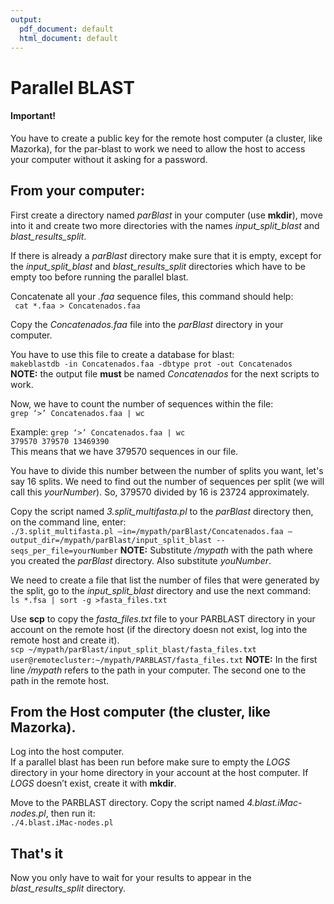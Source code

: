```yaml
---
output:
  pdf_document: default
  html_document: default
---
```

# Parallel BLAST

#### Important!
You have to create a public key for the remote host computer (a cluster, like Mazorka), for the par-blast to work we need to allow the host to access your computer without it asking for a password.  

## From your computer:

First create a directory named *parBlast* in your computer (use **mkdir**), move into it and create two more directories with the names *input_split_blast* and *blast_results_split*. 

If there is already a *parBlast* directory make sure that it is empty, except for the *input_split_blast* and *blast_results_split* directories which have to be empty too before running the parallel blast.   

Concatenate all your *.faa* sequence files, this command should help:  
` cat *.faa > Concatenados.faa`   

Copy the *Concatenados.faa* file into the *parBlast* directory in your computer.  

You have to use this file to create a database for blast:  
`makeblastdb -in Concatenados.faa -dbtype prot -out Concatenados`  
**NOTE:** the output file **must** be named *Concatenados* for the next scripts to work.  

Now, we have to count the number of sequences within the file:    
`grep ‘>’ Concatenados.faa | wc`  

Example:
`grep ‘>’ Concatenados.faa | wc`  
`379570 379570 13469390`  
This means that we have 379570 sequences in our file.   

You have to divide this number between the number of splits you want, let's say 16 splits. We need to find out the number of sequences per split (we will call this *yourNumber*). So, 379570 divided by 16 is 23724 approximately.

Copy the script named *3.split_multifasta.pl* to the *parBlast* directory then, on the command line, enter:  
`./3.split_multifasta.pl –in=/mypath/parBlast/Concatenados.faa –output_dir=/mypath/parBlast/input_split_blast --seqs_per_file=yourNumber`
**NOTE:** Substitute */mypath* with the path where you created the *parBlast* directory. Also substitute *youNumber*.

We need to create a file that list the number of files that were generated by the split, go to the *input_split_blast* directory and use the next command:  
`ls *.fsa | sort -g >fasta_files.txt`  

Use **scp** to copy the *fasta_files.txt* file to your PARBLAST directory in your account on the remote host (if the directory doesn not exist, log into the remote host and create it).  
`scp ~/mypath/parBlast/input_split_blast/fasta_files.txt user@remotecluster:~/mypath/PARBLAST/fasta_files.txt`
**NOTE:** In the first line */mypath* refers to the path in your computer. The second one to the path in the remote host.

## From the Host computer (the cluster, like Mazorka).

Log into the host computer.  
If a parallel blast has been run before make sure to empty the _LOGS_ directory in your home directory in your account at the host computer. If _LOGS_ doesn’t exist, create it with **mkdir**.

Move to the PARBLAST directory. Copy the script named *4.blast.iMac-nodes.pl*, then run it:  
`./4.blast.iMac-nodes.pl`

## That's it
Now you only have to wait for your results to appear in the *blast_results_split* directory.
